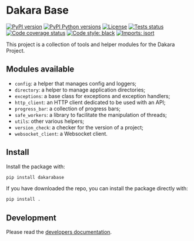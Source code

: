 # Dakara Base

<!-- Badges are displayed for the develop branch -->
[![PyPI version](https://badge.fury.io/py/dakarabase.svg)](https://pypi.python.org/pypi/dakarabase/)
[![PyPI Python versions](https://img.shields.io/pypi/pyversions/dakarabase.svg)](https://pypi.python.org/pypi/dakarabase/)
[![License](https://img.shields.io/github/license/mashape/apistatus.svg)](https://pypi.python.org/pypi/dakarabase/)
[![Tests status](https://github.com/DakaraProject/dakara-base/actions/workflows/ci.yml/badge.svg)](https://github.com/DakaraProject/dakara-base/actions/workflows/ci.yml)
[![Code coverage status](https://codecov.io/gh/DakaraProject/dakara-base/branch/develop/graph/badge.svg)](https://codecov.io/gh/DakaraProject/dakara-base)
[![Code style: black](https://img.shields.io/badge/code%20style-black-000000.svg)](https://github.com/ambv/black)
[![Imports: isort](https://img.shields.io/badge/%20imports-isort-%231674b1?style=flat&labelColor=ef8336)](https://pycqa.github.io/isort/)

This project is a collection of tools and helper modules for the Dakara Project.

## Modules available

- `config`: a helper that manages config and loggers;
- `directory`: a helper to manage application directories;
- `exceptions`: a base class for exceptions and exception handlers;
- `http_client`: an HTTP client dedicated to be used with an API;
- `progress_bar`: a collection of progress bars;
- `safe_workers`: a library to facilitate the manipulation of threads;
- `utils`: other various helpers;
- `version_check`: a checker for the version of a project;
- `websocket_client`: a Websocket client.

## Install

Install the package with:

```sh
pip install dakarabase
```

If you have downloaded the repo, you can install the package directly with:

```sh
pip install .
```

## Development

Please read the [developers documentation](CONTRIBUTING.md).
